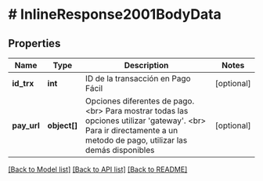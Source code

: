 # # InlineResponse2001BodyData

## Properties

Name | Type | Description | Notes
------------ | ------------- | ------------- | -------------
**id_trx** | **int** | ID de la transacción en Pago Fácil | [optional] 
**pay_url** | **object[]** | Opciones diferentes de pago. &lt;br&gt; Para mostrar todas las opciones utilizar &#39;gateway&#39;. &lt;br&gt; Para ir directamente a un metodo de pago, utilizar las demás disponibles | [optional] 

[[Back to Model list]](../../README.md#documentation-for-models) [[Back to API list]](../../README.md#documentation-for-api-endpoints) [[Back to README]](../../README.md)


